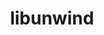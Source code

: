 ---
title: "libunwind"
layout: cache
categories: [package, develop-2024-02-11]
meta: {"versions": ["1.6.2"], "compilers": ["cce@=15.0.1", "gcc@=10.3.0", "gcc@=11.1.0", "gcc@=11.4.0", "gcc@=7.3.1", "gcc@=7.5.0", "gcc@=9.4.0", "oneapi@=2024.0.0"], "oss": ["amzn2", "rhel8", "sle_hpc15", "ubuntu18.04", "ubuntu20.04", "ubuntu22.04"], "platforms": ["linux"], "targets": ["aarch64", "neoverse_n1", "neoverse_v1", "neoverse_v2", "ppc64le", "x86_64_v3", "x86_64_v4", "zen4"], "stacks": ["aws-isc", "aws-isc-aarch64", "data-vis-sdk", "e4s", "e4s-cray-rhel", "e4s-cray-sles", "e4s-neoverse-v2", "e4s-neoverse_v1", "e4s-oneapi", "e4s-power", "e4s-rocm-external", "ml-linux-x86_64-rocm", "radiuss", "radiuss-aws", "radiuss-aws-aarch64", "root"], "num_specs": 16, "num_specs_by_stack": {"aws-isc-aarch64": 2, "root": 16, "radiuss-aws-aarch64": 2, "radiuss-aws": 1, "aws-isc": 1, "e4s-cray-rhel": 1, "e4s-cray-sles": 1, "radiuss": 1, "e4s-neoverse_v1": 1, "e4s-power": 1, "data-vis-sdk": 1, "e4s-rocm-external": 1, "e4s": 1, "e4s-neoverse-v2": 1, "ml-linux-x86_64-rocm": 1, "e4s-oneapi": 1}}
spec_details: [{"hash": "afdfamuaberz4n42mr6l63o7tbupdlra", "compiler": "gcc@=7.3.1", "versions": ["1.6.2"], "os": "amzn2", "platform": "linux", "target": "aarch64", "variants": ["~block_signals", "build_system=autotools", "components=none", "~conservative_checks", "~cxx_exceptions", "~debug", "~debug_frame", "+docs", "libs=shared,static", "+pic", "+tests", "+weak_backtrace", "+xz", "~zlib"], "stacks": ["aws-isc-aarch64", "root"], "size": "-", "tarball": "https://binaries.spack.io/releases/develop-2024-02-11/build_cache/linux-amzn2-aarch64/gcc-7.3.1/libunwind-1.6.2/linux-amzn2-aarch64-gcc-7.3.1-libunwind-1.6.2-afdfamuaberz4n42mr6l63o7tbupdlra.spack"}, {"hash": "eou227dduypsnijfabjkzgnsnk7aq53r", "compiler": "gcc@=7.3.1", "versions": ["1.6.2"], "os": "amzn2", "platform": "linux", "target": "aarch64", "variants": ["~block_signals", "build_system=autotools", "components=none", "~conservative_checks", "~cxx_exceptions", "~debug", "~debug_frame", "+docs", "libs=shared,static", "~pic", "+tests", "+weak_backtrace", "~xz", "~zlib"], "stacks": ["radiuss-aws-aarch64", "root"], "size": "-", "tarball": "https://binaries.spack.io/releases/develop-2024-02-11/build_cache/linux-amzn2-aarch64/gcc-7.3.1/libunwind-1.6.2/linux-amzn2-aarch64-gcc-7.3.1-libunwind-1.6.2-eou227dduypsnijfabjkzgnsnk7aq53r.spack"}, {"hash": "y4iwhyxrgfaawsatjvqfnvgy25v7bbzc", "compiler": "gcc@=7.3.1", "versions": ["1.6.2"], "os": "amzn2", "platform": "linux", "target": "neoverse_n1", "variants": ["~block_signals", "build_system=autotools", "components=none", "~conservative_checks", "~cxx_exceptions", "~debug", "~debug_frame", "+docs", "libs=shared,static", "~pic", "+tests", "+weak_backtrace", "~xz", "~zlib"], "stacks": ["radiuss-aws-aarch64", "root"], "size": "-", "tarball": "https://binaries.spack.io/releases/develop-2024-02-11/build_cache/linux-amzn2-neoverse_n1/gcc-7.3.1/libunwind-1.6.2/linux-amzn2-neoverse_n1-gcc-7.3.1-libunwind-1.6.2-y4iwhyxrgfaawsatjvqfnvgy25v7bbzc.spack"}, {"hash": "w4hbp3y7t43urv562k2gvdzkjs4zlde7", "compiler": "gcc@=7.3.1", "versions": ["1.6.2"], "os": "amzn2", "platform": "linux", "target": "neoverse_n1", "variants": ["~block_signals", "build_system=autotools", "components=none", "~conservative_checks", "~cxx_exceptions", "~debug", "~debug_frame", "+docs", "libs=shared,static", "+pic", "+tests", "+weak_backtrace", "+xz", "~zlib"], "stacks": ["aws-isc-aarch64", "root"], "size": "-", "tarball": "https://binaries.spack.io/releases/develop-2024-02-11/build_cache/linux-amzn2-neoverse_n1/gcc-7.3.1/libunwind-1.6.2/linux-amzn2-neoverse_n1-gcc-7.3.1-libunwind-1.6.2-w4hbp3y7t43urv562k2gvdzkjs4zlde7.spack"}, {"hash": "uzqfcw7bgf6suqqkiuu56sdhdgk3ykvv", "compiler": "gcc@=7.3.1", "versions": ["1.6.2"], "os": "amzn2", "platform": "linux", "target": "x86_64_v3", "variants": ["~block_signals", "build_system=autotools", "components=none", "~conservative_checks", "~cxx_exceptions", "~debug", "~debug_frame", "+docs", "libs=shared,static", "~pic", "+tests", "+weak_backtrace", "~xz", "~zlib"], "stacks": ["radiuss-aws", "root"], "size": "-", "tarball": "https://binaries.spack.io/releases/develop-2024-02-11/build_cache/linux-amzn2-x86_64_v3/gcc-7.3.1/libunwind-1.6.2/linux-amzn2-x86_64_v3-gcc-7.3.1-libunwind-1.6.2-uzqfcw7bgf6suqqkiuu56sdhdgk3ykvv.spack"}, {"hash": "2ozwpqqmlkngnrtqrvjkh6iurfsxwgtx", "compiler": "gcc@=7.3.1", "versions": ["1.6.2"], "os": "amzn2", "platform": "linux", "target": "x86_64_v3", "variants": ["~block_signals", "build_system=autotools", "components=none", "~conservative_checks", "~cxx_exceptions", "~debug", "~debug_frame", "+docs", "libs=shared,static", "+pic", "+tests", "+weak_backtrace", "+xz", "~zlib"], "stacks": ["aws-isc", "root"], "size": "-", "tarball": "https://binaries.spack.io/releases/develop-2024-02-11/build_cache/linux-amzn2-x86_64_v3/gcc-7.3.1/libunwind-1.6.2/linux-amzn2-x86_64_v3-gcc-7.3.1-libunwind-1.6.2-2ozwpqqmlkngnrtqrvjkh6iurfsxwgtx.spack"}, {"hash": "k55fg4iwjz3hgxfgj5vmduayj5agfwtb", "compiler": "cce@=15.0.1", "versions": ["1.6.2"], "os": "rhel8", "platform": "linux", "target": "zen4", "variants": ["~block_signals", "build_system=autotools", "components=none", "~conservative_checks", "~cxx_exceptions", "~debug", "~debug_frame", "+docs", "libs=shared,static", "+pic", "+tests", "+weak_backtrace", "+xz", "~zlib"], "stacks": ["e4s-cray-rhel", "root"], "size": "-", "tarball": "https://binaries.spack.io/releases/develop-2024-02-11/build_cache/linux-rhel8-zen4/cce-15.0.1/libunwind-1.6.2/linux-rhel8-zen4-cce-15.0.1-libunwind-1.6.2-k55fg4iwjz3hgxfgj5vmduayj5agfwtb.spack"}, {"hash": "ewif4qjethmlweckrnwr5rh27hfvja34", "compiler": "gcc@=10.3.0", "versions": ["1.6.2"], "os": "sle_hpc15", "platform": "linux", "target": "x86_64_v4", "variants": ["~block_signals", "build_system=autotools", "components=none", "~conservative_checks", "~cxx_exceptions", "~debug", "~debug_frame", "+docs", "libs=shared,static", "+pic", "+tests", "+weak_backtrace", "+xz", "~zlib"], "stacks": ["e4s-cray-sles", "root"], "size": "-", "tarball": "https://binaries.spack.io/releases/develop-2024-02-11/build_cache/linux-sle_hpc15-x86_64_v4/gcc-10.3.0/libunwind-1.6.2/linux-sle_hpc15-x86_64_v4-gcc-10.3.0-libunwind-1.6.2-ewif4qjethmlweckrnwr5rh27hfvja34.spack"}, {"hash": "eid24ewow7xecjk3fgqt4xy4f4mmbx3g", "compiler": "gcc@=7.5.0", "versions": ["1.6.2"], "os": "ubuntu18.04", "platform": "linux", "target": "x86_64_v3", "variants": ["~block_signals", "build_system=autotools", "components=none", "~conservative_checks", "~cxx_exceptions", "~debug", "~debug_frame", "+docs", "libs=shared,static", "~pic", "+tests", "+weak_backtrace", "~xz", "~zlib"], "stacks": ["radiuss", "root"], "size": "-", "tarball": "https://binaries.spack.io/releases/develop-2024-02-11/build_cache/linux-ubuntu18.04-x86_64_v3/gcc-7.5.0/libunwind-1.6.2/linux-ubuntu18.04-x86_64_v3-gcc-7.5.0-libunwind-1.6.2-eid24ewow7xecjk3fgqt4xy4f4mmbx3g.spack"}, {"hash": "erdbcdwe73s2ofhxp4akeukxwit6bfuw", "compiler": "gcc@=11.4.0", "versions": ["1.6.2"], "os": "ubuntu20.04", "platform": "linux", "target": "neoverse_v1", "variants": ["~block_signals", "build_system=autotools", "components=none", "~conservative_checks", "~cxx_exceptions", "~debug", "~debug_frame", "+docs", "libs=shared,static", "+pic", "+tests", "+weak_backtrace", "+xz", "~zlib"], "stacks": ["e4s-neoverse_v1", "root"], "size": "-", "tarball": "https://binaries.spack.io/releases/develop-2024-02-11/build_cache/linux-ubuntu20.04-neoverse_v1/gcc-11.4.0/libunwind-1.6.2/linux-ubuntu20.04-neoverse_v1-gcc-11.4.0-libunwind-1.6.2-erdbcdwe73s2ofhxp4akeukxwit6bfuw.spack"}, {"hash": "xywxmmu67uguzdxrgokjg6vljv2ldrro", "compiler": "gcc@=9.4.0", "versions": ["1.6.2"], "os": "ubuntu20.04", "platform": "linux", "target": "ppc64le", "variants": ["~block_signals", "build_system=autotools", "components=none", "~conservative_checks", "~cxx_exceptions", "~debug", "~debug_frame", "+docs", "libs=shared,static", "+pic", "+tests", "+weak_backtrace", "+xz", "~zlib"], "stacks": ["e4s-power", "root"], "size": "-", "tarball": "https://binaries.spack.io/releases/develop-2024-02-11/build_cache/linux-ubuntu20.04-ppc64le/gcc-9.4.0/libunwind-1.6.2/linux-ubuntu20.04-ppc64le-gcc-9.4.0-libunwind-1.6.2-xywxmmu67uguzdxrgokjg6vljv2ldrro.spack"}, {"hash": "hr5c3lr2tkyuwwbjcugqday26vcqzwzg", "compiler": "gcc@=11.1.0", "versions": ["1.6.2"], "os": "ubuntu20.04", "platform": "linux", "target": "x86_64_v3", "variants": ["~block_signals", "build_system=autotools", "components=none", "~conservative_checks", "~cxx_exceptions", "~debug", "~debug_frame", "+docs", "libs=shared,static", "~pic", "+tests", "+weak_backtrace", "~xz", "~zlib"], "stacks": ["root", "data-vis-sdk"], "size": "-", "tarball": "https://binaries.spack.io/releases/develop-2024-02-11/build_cache/linux-ubuntu20.04-x86_64_v3/gcc-11.1.0/libunwind-1.6.2/linux-ubuntu20.04-x86_64_v3-gcc-11.1.0-libunwind-1.6.2-hr5c3lr2tkyuwwbjcugqday26vcqzwzg.spack"}, {"hash": "l7iplnuqiccco2ozydpctdsurllkkjwk", "compiler": "gcc@=11.4.0", "versions": ["1.6.2"], "os": "ubuntu20.04", "platform": "linux", "target": "x86_64_v3", "variants": ["~block_signals", "build_system=autotools", "components=none", "~conservative_checks", "~cxx_exceptions", "~debug", "~debug_frame", "+docs", "libs=shared,static", "+pic", "+tests", "+weak_backtrace", "+xz", "~zlib"], "stacks": ["e4s-rocm-external", "e4s", "root"], "size": "-", "tarball": "https://binaries.spack.io/releases/develop-2024-02-11/build_cache/linux-ubuntu20.04-x86_64_v3/gcc-11.4.0/libunwind-1.6.2/linux-ubuntu20.04-x86_64_v3-gcc-11.4.0-libunwind-1.6.2-l7iplnuqiccco2ozydpctdsurllkkjwk.spack"}, {"hash": "zpg64sgxgpn5rhx5utmmyaqe2q22hchz", "compiler": "gcc@=11.4.0", "versions": ["1.6.2"], "os": "ubuntu22.04", "platform": "linux", "target": "neoverse_v2", "variants": ["~block_signals", "build_system=autotools", "components=none", "~conservative_checks", "~cxx_exceptions", "~debug", "~debug_frame", "+docs", "libs=shared,static", "+pic", "+tests", "+weak_backtrace", "+xz", "~zlib"], "stacks": ["e4s-neoverse-v2", "root"], "size": "-", "tarball": "https://binaries.spack.io/releases/develop-2024-02-11/build_cache/linux-ubuntu22.04-neoverse_v2/gcc-11.4.0/libunwind-1.6.2/linux-ubuntu22.04-neoverse_v2-gcc-11.4.0-libunwind-1.6.2-zpg64sgxgpn5rhx5utmmyaqe2q22hchz.spack"}, {"hash": "iz62pnebrwv5w7ctomso7n6kfqmqaimx", "compiler": "gcc@=11.4.0", "versions": ["1.6.2"], "os": "ubuntu22.04", "platform": "linux", "target": "x86_64_v3", "variants": ["~block_signals", "build_system=autotools", "components=none", "~conservative_checks", "~cxx_exceptions", "~debug", "~debug_frame", "+docs", "libs=shared,static", "~pic", "+tests", "+weak_backtrace", "~xz", "~zlib"], "stacks": ["root", "ml-linux-x86_64-rocm"], "size": "-", "tarball": "https://binaries.spack.io/releases/develop-2024-02-11/build_cache/linux-ubuntu22.04-x86_64_v3/gcc-11.4.0/libunwind-1.6.2/linux-ubuntu22.04-x86_64_v3-gcc-11.4.0-libunwind-1.6.2-iz62pnebrwv5w7ctomso7n6kfqmqaimx.spack"}, {"hash": "3i642tpgwzwjwdjrixllynx7l6wc3f5u", "compiler": "oneapi@=2024.0.0", "versions": ["1.6.2"], "os": "ubuntu22.04", "platform": "linux", "target": "x86_64_v3", "variants": ["~block_signals", "build_system=autotools", "components=none", "~conservative_checks", "~cxx_exceptions", "~debug", "~debug_frame", "+docs", "libs=shared,static", "+pic", "+tests", "+weak_backtrace", "+xz", "~zlib"], "stacks": ["e4s-oneapi", "root"], "size": "-", "tarball": "https://binaries.spack.io/releases/develop-2024-02-11/build_cache/linux-ubuntu22.04-x86_64_v3/oneapi-2024.0.0/libunwind-1.6.2/linux-ubuntu22.04-x86_64_v3-oneapi-2024.0.0-libunwind-1.6.2-3i642tpgwzwjwdjrixllynx7l6wc3f5u.spack"}]
---